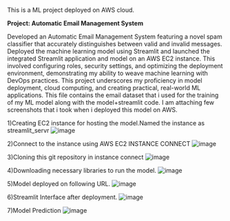 This is a ML project deployed on AWS cloud.

**Project: Automatic Email Management System**

Developed an Automatic Email Management System featuring a novel spam classifier that accurately distinguishes between valid and invalid messages. Deployed the machine learning model using Streamlit and launched the integrated Streamlit application and model on an AWS EC2 instance. This involved configuring roles, security settings, and optimizing the deployment environment, demonstrating my ability to weave machine learning with DevOps practices. This project underscores my proficiency in model deployment, cloud computing, and creating practical, real-world ML applications.
This file contains the email dataset that i used for the training of my ML model along with the model+streamlit code. I am attaching few screenshots that i took when i deployed this model on AWS.

1)Creating EC2 instance for hosting the model.Named the instance as streamlit_servr
![image](https://github.com/nightlazor/strmlit_pro1/assets/100366349/25012528-1462-4d5c-ad15-78f9f885e258)

2)Connect to the instance using AWS EC2 INSTANCE CONNECT
![image](https://github.com/nightlazor/strmlit_pro1/assets/100366349/a930f9b9-0f38-4ae8-aa7d-af8276e8844e)

3)Cloning this git repository in instance connect
![image](https://github.com/nightlazor/strmlit_pro1/assets/100366349/91687400-d2a6-4e4d-8d23-e7f87583fb8d)

4)Downloading necessary libraries to run the model.
![image](https://github.com/nightlazor/strmlit_pro1/assets/100366349/e08a103d-8d13-4875-a824-b75de360586a)

5)Model deployed on following URL.
![image](https://github.com/nightlazor/strmlit_pro1/assets/100366349/596eeb0a-9a63-494e-aebc-6af178ee21dd)

6)Streamlit Interface after deployment.
![image](https://github.com/nightlazor/strmlit_pro1/assets/100366349/55737d01-4b78-4c14-9cd6-6a85072a2fab)

7)Model Prediction
![image](https://github.com/nightlazor/strmlit_pro1/assets/100366349/b7ff213e-3a75-43dc-94c8-6005db38cd46)


